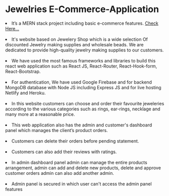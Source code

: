 # Jewelries E-Commerce-Application

<li>
      It’s a MERN stack project including basic e-commerce features.
      <a
        target="_blank"
        rel="noopener noreferrer"
        href="https://jewellery-house.web.app/"
        >Check Here...</a
      >
    </li>    
      </br>
    <li>
      It's website based on Jewelery Shop which is a wide selection Of
      discounted Jewelry making supplies and wholesale beads. We are dedicated
      to provide high-quality jewelry making supplies to our customers.
    </li>
    </br>
    <li>
      We have used the most famous frameworks and libraries to build this react
      web application such as React JS, React-Router, React-Hook-form,
      React-Bootstrap.
    </li>
    </br>
    <li>
      For authentication, We have used Google Firebase and for backend MongoDB
      database with Node JS including Express JS and for live hosting Netlify
      and Heroku.
    </li>
    </br>
    <li>
      In this website customers can choose and order their favourite jeweleries according to the various categories such as rings, ear-rings, necklage and many more at a reasonable price.
    </li>
    </br>
    <li>
      This web application also has the admin and customer's dashboard panel which manages the
      client’s product orders.
    </li> 
    </br>
      <li>
      Customers can delete their orders before pending statement.
    </li>
    </br>
    <li>
      Customers can also add their reviews with ratings.
    </li>
    </br>
    <li>
      In admin dashboard panel admin can manage the entire products arrangement, admin can add and delete new products, delete and approve customer orders admin can also add another admin. 
    </li>
    </br>
      <li>
      Admin panel is secured in which user can't access the admin panel features
      </li>
      
      
